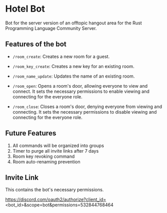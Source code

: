 # Hotel Bot

Bot for the server version of an offtopic hangout area for the Rust Programming Language Community Server.

## Features of the bot

- `/room_create`: Creates a new room for a guest.

- `/room_key_create`: Creates a new key for an existing room.

- `/room_name_update`: Updates the name of an existing room.

- `/room_open`: Opens a room's door, allowing everyone to view and connect. It sets the necessary permissions to enable viewing and connecting for the everyone role.

- `/room_close`: Closes a room's door, denying everyone from viewing and connecting. It sets the necessary permissions to disable viewing and connecting for the everyone role.

## Future Features

1. All commands will be organized into groups
2. Timer to purge all invite links after 7 days
3. Room key revoking command
4. Room auto-renaming prevention

## Invite Link

This contains the bot's necessary permissions.

https://discord.com/oauth2/authorize?client_id=<bot_id>&scope=bot&permissions=532844768464
